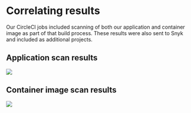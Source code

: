 # Correlating results

Our CircleCI jobs included scanning of both our application and container image as part of that build process. These results were also sent to Snyk and included as additional projects.

## Application scan results

![](https://github.com/snyk/user-docs/tree/0874305e3aea1ea3c57b0398879776ac062b3479/.gitbook/assets/circleci_app_scan.png)

## Container image scan results

![](https://github.com/snyk/user-docs/tree/0874305e3aea1ea3c57b0398879776ac062b3479/.gitbook/assets/circleci_container_scan.png)

